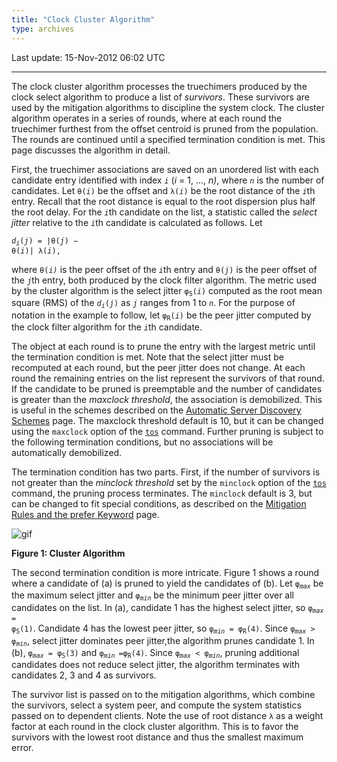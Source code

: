 ```yaml
---
title: "Clock Cluster Algorithm"
type: archives
---
```


Last update: 15-Nov-2012 06:02 UTC

* * *

The clock cluster algorithm processes the truechimers produced by the clock select algorithm to produce a list of _survivors_. These survivors are used by the mitigation algorithms to discipline the system clock. The cluster algorithm operates in a series of rounds, where at each round the truechimer furthest from the offset centroid is pruned from the population. The rounds are continued until a specified termination condition is met. This page discusses the algorithm in detail.

First, the truechimer associations are saved on an unordered list with each candidate entry identified with index <code>_i_</code> (_i_ = 1, ..., _n)_, where <code>_n_</code> is the number of candidates. Let <code>θ(_i_)</code> be the offset and <code>λ(_i_)</code> be the root distance of the <code>_i_</code>th entry. Recall that the root distance is equal to the root dispersion plus half the root delay. For the <code>_i_</code>th candidate on the list, a statistic called the _select jitter_ relative to the <code>_i_</code>th candidate is calculated as follows. Let

<code>_d<sub>i</sub>_(_j_) = |θ(_j_) − θ(_i_)| λ(_i_),</code>

where <code>θ(_i)_</code> is the peer offset of the <code>_i_</code>th entry and <code>θ(_j_)</code> is the peer offset of the <code>_j_</code>th entry, both produced by the clock filter algorithm. The metric used by the cluster algorithm is the select jitter <code>φ<sub>S</sub>(_i_)</code> computed as the root mean square (RMS) of the <code>_d<sub>i</sub>_(_j_)</code> as <code>_j_</code> ranges from 1 to <code>_n_</code>. For the purpose of notation in the example to follow, let <code>φ<sub>R</sub>(_i_)</code> be the peer jitter computed by the clock filter algorithm for the <code>_i_</code>th candidate.

The object at each round is to prune the entry with the largest metric until the termination condition is met. Note that the select jitter must be recomputed at each round, but the peer jitter does not change. At each round the remaining entries on the list represent the survivors of that round. If the candidate to be pruned is preemptable and the number of candidates is greater than the _maxclock threshold_, the association is demobilized. This is useful in the schemes described on the [Automatic Server Discovery Schemes](/archives/4.2.8-series/discover) page. The maxclock threshold default is 10, but it can be changed using the <code>maxclock</code> option of the [<code>tos</code>](/archives/4.2.8-series/miscopt) command. Further pruning is subject to the following termination conditions, but no associations will be automatically demobilized.

The termination condition has two parts. First, if the number of survivors is not greater than the _minclock threshold_ set by the <code>minclock</code> option of the [<code>tos</code>](/archives/4.2.8-series/miscopt) command, the pruning process terminates. The <code>minclock</code> default is 3, but can be changed to fit special conditions, as described on the [Mitigation Rules and the prefer Keyword](/archives/4.2.8-series/prefer) page.

![gif](/archives/pic/flt7.gif)

**Figure 1: Cluster Algorithm**

The second termination condition is more intricate. Figure 1 shows a round where a candidate of (a) is pruned to yield the candidates of (b). Let <code>φ<sub>_max_</sub></code> be the maximum select jitter and <code>φ<sub>_min_</sub></code> be the minimum peer jitter over all candidates on the list. In (a), candidate 1 has the highest select jitter, so <code>φ<sub>_max_</sub> = φ<sub>S</sub>(1)</code>. Candidate 4 has the lowest peer jitter, so <code>φ<sub>_min_</sub> = φ<sub>R</sub>(4)</code>. Since <code>φ<sub>_max_</sub> > φ<sub>_min_</sub></code>, select jitter dominates peer jitter,the algorithm prunes candidate 1. In (b), <code>φ<sub>_max_</sub> = φ<sub>S</sub>(3)</code> and <code>φ<sub>_min_ </sub>=φ<sub>R</sub>(4)</code>. Since <code>φ<sub>_max_</sub> < φ<sub>_min_</sub></code>, pruning additional candidates does not reduce select jitter, the algorithm terminates with candidates 2, 3 and 4 as survivors.

The survivor list is passed on to the mitigation algorithms, which combine the survivors, select a system peer, and compute the system statistics passed on to dependent clients. Note the use of root distance <code>λ</code> as a weight factor at each round in the clock cluster algorithm. This is to favor the survivors with the lowest root distance and thus the smallest maximum error.
